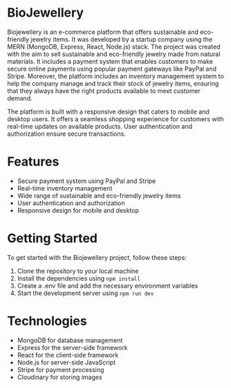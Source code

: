# BioJewellery
Biojewellery is an e-commerce platform that offers sustainable and eco-friendly jewelry items. It was developed by a startup company using the MERN (MongoDB, Express, React, Node.js) stack. The project was created with the aim to sell sustainable and eco-friendly jewelry made from natural materials. It includes a payment system that enables customers to make secure online payments using popular payment gateways like PayPal and Stripe. Moreover, the platform includes an inventory management system to help the company manage and track their stock of jewelry items, ensuring that they always have the right products available to meet customer demand.

The platform is built with a responsive design that caters to mobile and desktop users. It offers a seamless shopping experience for customers with real-time updates on available products. User authentication and authorization ensure secure transactions. 

# Features
- Secure payment system using PayPal and Stripe
- Real-time inventory management
- Wide range of sustainable and eco-friendly jewelry items
- User authentication and authorization
- Responsive design for mobile and desktop


# Getting Started
To get started with the Biojewellery project, follow these steps:

1. Clone the repository to your local machine
2. Install the dependencies using 
``` npm install ```
4. Create a .env file and add the necessary environment variables
5. Start the development server using 
``` npm run dev ```

# Technologies
- MongoDB for database management
- Express for the server-side framework
- React for the client-side framework
- Node.js for server-side JavaScript
- Stripe for payment processing
- Cloudinary for storing images


